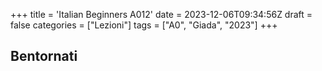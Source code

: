 +++
title = 'Italian Beginners A012'
date = 2023-12-06T09:34:56Z
draft = false
categories = ["Lezioni"]
tags = ["A0", "Giada", "2023"]
+++

## Bentornati
